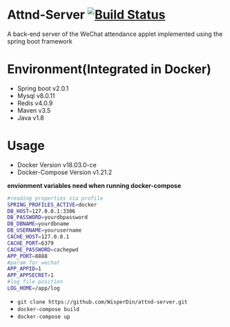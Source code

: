 # Attnd-Server [![Build Status](https://travis-ci.org/WisperDin/attnd-server.svg?branch=master)](https://travis-ci.org/WisperDin/attnd-server)
A back-end server of the WeChat attendance applet implemented using the spring boot framework

# Environment(Integrated in Docker)
- Spring boot v2.0.1
- Mysql v8.0.11
- Redis v4.0.9
- Maven v3.5
- Java v1.8

# Usage

- Docker Version v18.03.0-ce
- Docker-Compose Version v1.21.2

**envionment variables need when running docker-compose**
```sh
#reading properties via profile
SPRING_PROFILES_ACTIVE=docker 
DB_HOST=127.0.0.1:3306
DB_PASSWORD=yourdbpassword
DB_DBNAME=yourdbname
DB_USERNAME=yourusername
CACHE_HOST=127.0.0.1
CACHE_PORT=6379
CACHE_PASSWORD=cachepwd
APP_PORT=8888
#param for wechat 
APP_APPID=1
APP_APPSECRET=1
#log file position
LOG_HOME=/app/log
```

- `git clone https://github.com/WisperDin/attnd-server.git`
- `docker-compose build`
- `docker-compose up`
